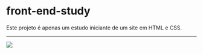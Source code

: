 # front-end-study
Este projeto é apenas um estudo iniciante de um site em HTML e CSS.

---

![](https://cdn.discordapp.com/attachments/794234087056867338/1065078649088393236/image.png)
